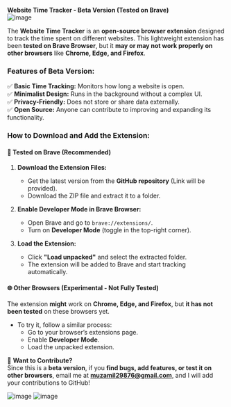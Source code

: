 **Website Time Tracker - Beta Version (Tested on Brave)**  
![image](https://github.com/user-attachments/assets/e45eaa0b-eff9-46dd-bd14-278b401dffbe)

The **Website Time Tracker** is an **open-source browser extension** designed to track the time spent on different websites. This lightweight extension has been **tested on Brave Browser**, but it **may or may not work properly on other browsers** like **Chrome, Edge, and Firefox**.  

### **Features of Beta Version:**  
✅ **Basic Time Tracking:** Monitors how long a website is open.  
✅ **Minimalist Design:** Runs in the background without a complex UI.  
✅ **Privacy-Friendly:** Does not store or share data externally.  
✅ **Open Source:** Anyone can contribute to improving and expanding its functionality.  

### **How to Download and Add the Extension:**  

#### 🦁 **Tested on Brave (Recommended)**  
1. **Download the Extension Files:**  
   - Get the latest version from the **GitHub repository** (Link will be provided).  
   - Download the ZIP file and extract it to a folder.  

2. **Enable Developer Mode in Brave Browser:**  
   - Open Brave and go to `brave://extensions/`.  
   - Turn on **Developer Mode** (toggle in the top-right corner).  

3. **Load the Extension:**  
   - Click **"Load unpacked"** and select the extracted folder.  
   - The extension will be added to Brave and start tracking automatically.  

#### 🌐 **Other Browsers (Experimental - Not Fully Tested)**  
The extension **might** work on **Chrome, Edge, and Firefox**, but **it has not been tested** on these browsers yet.  
- To try it, follow a similar process:  
  - Go to your browser’s extensions page.  
  - Enable **Developer Mode**.  
  - Load the unpacked extension.  

🚀 **Want to Contribute?**  
Since this is a **beta version**, if you **find bugs, add features, or test it on other browsers**, email me at **muzamil29876@gmail.com**, and I will add your contributions to GitHub!  

![image](https://github.com/user-attachments/assets/5c53bf17-57e0-412b-b2ce-6a549f5791dc)
![image](https://github.com/user-attachments/assets/e72e76bf-a017-44eb-b588-62d1e25b5305)
